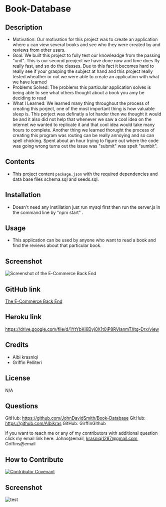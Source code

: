 # Book-Database

## Description

- Motivation: Our motivation for this project was to create an application where u can view several books and see who they were created by and reviews from other users.
- Goal: We built this project to fully test our knowleadge from the passing "unit". This is our second preoject we have done now and time does fly really fast, and so do the classes. Due to this fact it becomes hard to really see if your grasping the subject at hand and this project really tested wheather or not we were able to create an application with what we have learned
- Problems Solved: The problems this particular application solves is being able to see what others thought about a book you amy be deciding to read
- What I Learned: We learned many thing throughout the process of creating this porject, one of the most important thing is how valuable sleep is. This porject was definatly a lot harder then we thought it would be and it also did not help that whenever we saw a cool idea on the internet we wanted to replicate it and that cool idea would take many hours to complete. Another thing we learned thorught the process of creating this program was routing can be really annoying and so can spell chicking. Spent about an hour trying to figure out where the code was going wrong turns out the issue was "submit" was spelt "sumbit".

## Contents

- This project content `package.json` with the required dependencies and data base files schema.sql and seeds.sql.

## Installation

- Doesn't need any instillation just run mysql first then run the server.js in the command line by "npm start" .

## Usage

- This application can be used by anyone who want to read a book and find the reviews about that particular book.

## Screenshot

![Screenshot of the E-Commerce Back End](./Assets/E-Commerce%20Back%20End-ROM.png)

## GitHub link

[The E-Commerce Back End](https://github.com/JohnDavidSmith/E-commerce-BackEnd-ORM-Mod13)

## Heroku link

https://drive.google.com/file/d/1YtYbKl6Dyj0X1t0iP8RVIanmTXtg-Drx/view

## Credits

- Albi krasniqi
- Griffin Pelliteri

## License

N/A

## Questions

GitHub: https://github.com/JohnDavidSmith/Book-Database
GitHub: https://github.com/Albikras
GitHub: GirffinGithub

If you want to reach me or any of my contributors with additional question click my email link here: Johns@email, krasniqi1287@gmail.com, Griffins@email

## How to Contribute

[![Contributor Covenant](https://img.shields.io/badge/Contributor%20Covenant-2.1-4baaaa.svg)](code_of_conduct.md)

## Screenshot

![test](test)
